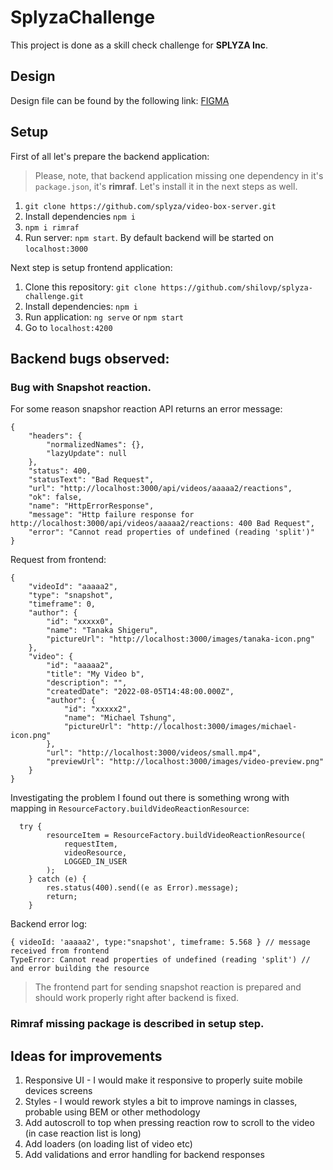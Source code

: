 # SplyzaChallenge

This project is done as a skill check challenge for **SPLYZA Inc**. 

## Design

Design file can be found by the following link: [FIGMA](https://www.figma.com/file/rl0Uj2w5GWfDBWxGsDkdWJ/DC%E2%9C%85-WEB-CHALLENGE-(design)?type=design&node-id=0-1&mode=design&t=kD8PaBxfLw7mxR36-0)

## Setup

First of all let's prepare the backend application:

>Please, note, that backend application missing one dependency in it's `package.json`, it's **rimraf**. Let's install it in the next steps as well.

1. `git clone https://github.com/splyza/video-box-server.git`
2. Install dependencies `npm i`
3. `npm i rimraf`
4. Run server: `npm start`. By default backend will be started on `localhost:3000`

Next step is setup frontend application:

1. Clone this repository: `git clone https://github.com/shilovp/splyza-challenge.git`
2. Install dependencies: `npm i`
3. Run application: `ng serve` or `npm start`
4. Go to `localhost:4200`

## Backend bugs observed:

### Bug with Snapshot reaction. 

For some reason snapshor reaction API returns an error message: 

```
{
    "headers": {
        "normalizedNames": {},
        "lazyUpdate": null
    },
    "status": 400,
    "statusText": "Bad Request",
    "url": "http://localhost:3000/api/videos/aaaaa2/reactions",
    "ok": false,
    "name": "HttpErrorResponse",
    "message": "Http failure response for http://localhost:3000/api/videos/aaaaa2/reactions: 400 Bad Request",
    "error": "Cannot read properties of undefined (reading 'split')"
}

```

Request from frontend:

```
{
    "videoId": "aaaaa2",
    "type": "snapshot",
    "timeframe": 0,
    "author": {
        "id": "xxxxx0",
        "name": "Tanaka Shigeru",
        "pictureUrl": "http://localhost:3000/images/tanaka-icon.png"
    },
    "video": {
        "id": "aaaaa2",
        "title": "My Video b",
        "description": "",
        "createdDate": "2022-08-05T14:48:00.000Z",
        "author": {
            "id": "xxxxx2",
            "name": "Michael Tshung",
            "pictureUrl": "http://localhost:3000/images/michael-icon.png"
        },
        "url": "http://localhost:3000/videos/small.mp4",
        "previewUrl": "http://localhost:3000/images/video-preview.png"
    }
}
```

Investigating the problem I found out there is something wrong with mapping in `ResourceFactory.buildVideoReactionResource`: 

```
  try {
        resourceItem = ResourceFactory.buildVideoReactionResource(
            requestItem,
            videoResource,
            LOGGED_IN_USER
        );
    } catch (e) {
        res.status(400).send((e as Error).message);
        return;
    }
```

Backend error log: 
```
{ videoId: 'aaaaa2', type:"snapshot', timeframe: 5.568 } // message received from frontend
TypeError: Cannot read properties of undefined (reading 'split') // and error building the resource
```

>The frontend part for sending snapshot reaction is prepared and should work properly right after backend is fixed.

### Rimraf missing package is described in setup step.

## Ideas for improvements

1. Responsive UI - I would make it responsive to properly suite mobile devices screens
2. Styles - I would rework styles a bit to improve namings in classes, probable using BEM or other methodology
3. Add autoscroll to top when pressing reaction row to scroll to the video (in case reaction list is long)
4. Add loaders (on loading list of video etc)
5. Add validations and error handling for backend responses
